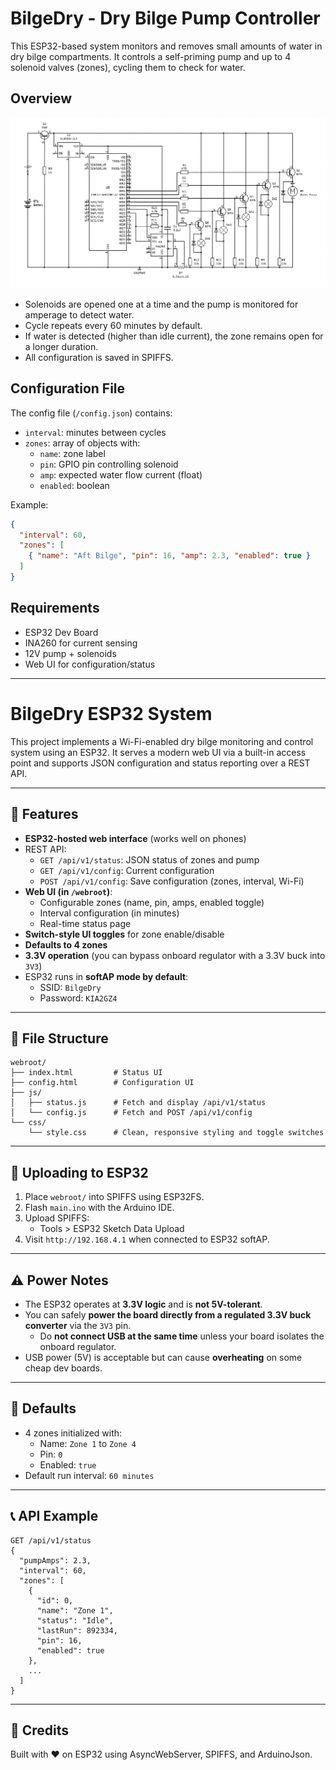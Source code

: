 
# BilgeDry - Dry Bilge Pump Controller

This ESP32-based system monitors and removes small amounts of water in dry bilge compartments. It controls a self-priming pump and up to 4 solenoid valves (zones), cycling them to check for water.

## Overview

![Schematic](schematic.jpg)

- Solenoids are opened one at a time and the pump is monitored for amperage to detect water.
- Cycle repeats every 60 minutes by default.
- If water is detected (higher than idle current), the zone remains open for a longer duration.
- All configuration is saved in SPIFFS.

## Configuration File

The config file (`/config.json`) contains:
- `interval`: minutes between cycles
- `zones`: array of objects with:
  - `name`: zone label
  - `pin`: GPIO pin controlling solenoid
  - `amp`: expected water flow current (float)
  - `enabled`: boolean

Example:
```json
{
  "interval": 60,
  "zones": [
    { "name": "Aft Bilge", "pin": 16, "amp": 2.3, "enabled": true }
  ]
}
```

## Requirements

- ESP32 Dev Board
- INA260 for current sensing
- 12V pump + solenoids
- Web UI for configuration/status


---


# BilgeDry ESP32 System

This project implements a Wi-Fi-enabled dry bilge monitoring and control system using an ESP32. It serves a modern web UI via a built-in access point and supports JSON configuration and status reporting over a REST API.

---

## 🔧 Features

- **ESP32-hosted web interface** (works well on phones)
- REST API:
  - `GET /api/v1/status`: JSON status of zones and pump
  - `GET /api/v1/config`: Current configuration
  - `POST /api/v1/config`: Save configuration (zones, interval, Wi-Fi)
- **Web UI (in `/webroot`)**:
  - Configurable zones (name, pin, amps, enabled toggle)
  - Interval configuration (in minutes)
  - Real-time status page
- **Switch-style UI toggles** for zone enable/disable
- **Defaults to 4 zones**
- **3.3V operation** (you can bypass onboard regulator with a 3.3V buck into `3V3`)
- ESP32 runs in **softAP mode by default**:
  - SSID: `BilgeDry`
  - Password: `KIA2GZ4`

---

## 📁 File Structure

```
webroot/
├── index.html         # Status UI
├── config.html        # Configuration UI
├── js/
│   ├── status.js      # Fetch and display /api/v1/status
│   └── config.js      # Fetch and POST /api/v1/config
└── css/
    └── style.css      # Clean, responsive styling and toggle switches
```

---

## 🧪 Uploading to ESP32

1. Place `webroot/` into SPIFFS using ESP32FS.
2. Flash `main.ino` with the Arduino IDE.
3. Upload SPIFFS:
   - Tools > ESP32 Sketch Data Upload
4. Visit `http://192.168.4.1` when connected to ESP32 softAP.

---

## ⚠️ Power Notes

- The ESP32 operates at **3.3V logic** and is **not 5V-tolerant**.
- You can safely **power the board directly from a regulated 3.3V buck converter** via the `3V3` pin.
  - Do **not connect USB at the same time** unless your board isolates the onboard regulator.
- USB power (5V) is acceptable but can cause **overheating** on some cheap dev boards.

---

## 🔄 Defaults

- 4 zones initialized with:
  - Name: `Zone 1` to `Zone 4`
  - Pin: `0`
  - Enabled: `true`
- Default run interval: `60 minutes`

---

## 📞 API Example

```http
GET /api/v1/status
{
  "pumpAmps": 2.3,
  "interval": 60,
  "zones": [
    {
      "id": 0,
      "name": "Zone 1",
      "status": "Idle",
      "lastRun": 892334,
      "pin": 16,
      "enabled": true
    },
    ...
  ]
}
```

---

## 🤝 Credits

Built with ❤️ on ESP32 using AsyncWebServer, SPIFFS, and ArduinoJson.
